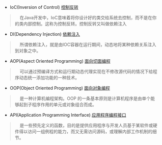 - IoC(Inversion of Control) [控制反转](http://www.cnblogs.com/DebugLZQ/archive/2013/06/05/3107957.html)
> &nbsp;&nbsp;&nbsp;&nbsp;在Java开发中，IoC意味着将你设计好的类交给系统去控制，而不是在你的类内部控制。这称为控制反转。控制反转又叫做依赖注入
- DI(Dependency Injection) [依赖注入](http://www.cnblogs.com/DebugLZQ/archive/2013/06/05/3107957.html)
> &nbsp;&nbsp;&nbsp;&nbsp;所谓依赖注入，就是由IOC容器在运行期间，动态地将某种依赖关系注入到对象之中。
- AOP(Aspect Oriented Programming) [面向切面编程](http://www.cnblogs.com/xrq730/p/4919025.html)
> &nbsp;&nbsp;&nbsp;&nbsp;可以通过预编译方式和运行期动态代理实现在不修改源代码的情况下给程序动态统一添加功能的一种技术。
- OOP(Object Oriented Programming) [面向对象编程](https://baike.baidu.com/item/OOP/1152915?fr=aladdin)
> &nbsp;&nbsp;&nbsp;&nbsp;是一种计算机编程架构。OOP 的一条基本原则是计算机程序是由单个能够起到子程序作用的单元或对象组合而成。
- API(Application Programming Interface) [应用程序编程接口](http://baike.baidu.com/link?url=4Rxh4gioo5R1-CQJmAfV5rWvlZSE0B8C_YeAub6c4wyb4PuN00ZUJvko1T5Ek9BZIFzpynxIAsdr0cAk8ENWRK)
> &nbsp;&nbsp;&nbsp;&nbsp;是一些预先定义的函数，目的是提供应用程序与开发人员基于某软件或硬件得以访问一组例程的能力，而又无需访问源码，或理解内部工作机制的细节。

